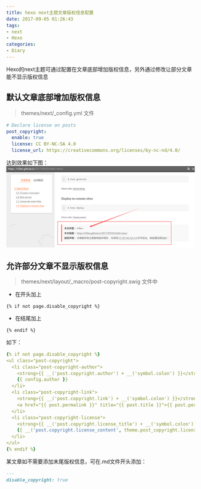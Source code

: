 ```yaml
---
title: hexo next主题文章版权信息配置
date: 2017-09-05 01:26:43
tags:
- next
- Hexo
categories:
- Diary
---
```

Hexo的next主题可通过配置在文章底部增加版权信息，另外通过修改让部分文章能不显示版权信息
## 默认文章底部增加版权信息
> themes/next/_config.yml 文件

```yaml
# Declare license on posts
post_copyright:
  enable: true
  license: CC BY-NC-SA 4.0
  license_url: https://creativecommons.org/licenses/by-nc-nd/4.0/
```
达到效果如下图：
![](hexo-next-post-copyright/20170905013206.png)
## 允许部分文章不显示版权信息
> themes/next/layout/_macro/post-copyright.swig 文件中

* 在开头加上
```
{% if not page.disable_copyright %}
```
* 在结尾加上
```
{% endif %}
```
  
如下：
```yaml
{% if not page.disable_copyright %}
<ul class="post-copyright">
  <li class="post-copyright-author">
    <strong>{{ __('post.copyright.author') + __('symbol.colon') }}</strong>
    {{ config.author }}
  </li>
  <li class="post-copyright-link">
    <strong>{{ __('post.copyright.link') + __('symbol.colon') }}</strong>
    <a href="{{ post.permalink }}" title="{{ post.title }}">{{ post.permalink }}</a>
  </li>
  <li class="post-copyright-license">
    <strong>{{ __('post.copyright.license_title') + __('symbol.colon') }} </strong>
    {{ __('post.copyright.license_content', theme.post_copyright.license_url, theme.post_copyright.license) }}
  </li>
</ul>
{% endif %}
```
某文章如不需要添加末尾版权信息，可在.md文件开头添加：
```md
---
disable_copyright: true
```

